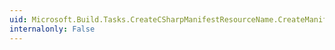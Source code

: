 ```yaml
---
uid: Microsoft.Build.Tasks.CreateCSharpManifestResourceName.CreateManifestName(System.String,System.String,System.String,System.String,System.IO.Stream)
internalonly: False
---
```

